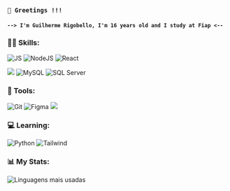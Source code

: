 
### `👋 Greetings !!!`
####  `--> I'm Guilherme Rigobello, I'm 16 years old and I study at Fiap <-- `

 ### 👨‍💻 Skills: 


![JS](https://img.shields.io/badge/JavaScript-323330?style=for-the-badge&logo=javascript&logoColor=F7DF1E&color=1f1f1f)
![NodeJS](https://img.shields.io/badge/node.js-6DA55F?style=for-the-badge&logo=node.js&logoColor=white&color=1f1f1f)
![React](https://img.shields.io/badge/React-20232A?style=for-the-badge&logo=react&logoColor=61DAFB&color=1f1f1f)




![](https://img.shields.io/badge/MongoDB-4EA94B?style=for-the-badge&logo=mongodb&logoColor=white&color=1f1f1f)
![MySQL](https://img.shields.io/badge/MySQL-00000F?style=for-the-badge&logo=mysql&logoColor=007ACC&color=1f1f1f)
![SQL Server](https://img.shields.io/badge/SQL%20Server-CC2927?style=for-the-badge&logo=microsoft-sql-server&logoColor=white&color=1f1f1f)


### 🔧 Tools:


![Git](https://img.shields.io/badge/GIT-E44C30?style=for-the-badge&logo=git&logoColor=white&color=1f1f1f)
![Figma](https://img.shields.io/badge/Figma-696969?style=for-the-badge&logo=figma&logoColor=figma&color=1f1f1f)
![](https://img.shields.io/badge/Bootstrap-563D7C?style=for-the-badge&logo=bootstrap&logoColor=white&color=1f1f1f)

### 💻 Learning:

![Python](https://img.shields.io/badge/python-3670A0?style=for-the-badge&logo=python&logoColor=ffdd54&color=1f1f1f)
![Tailwind](https://img.shields.io/badge/Tailwind-38B2AC?style=for-the-badge&logo=tailwind-css&logoColor=38B2AC&color=1f1f1f)



### 📊 My Stats:
![Linguagens mais usadas]()





